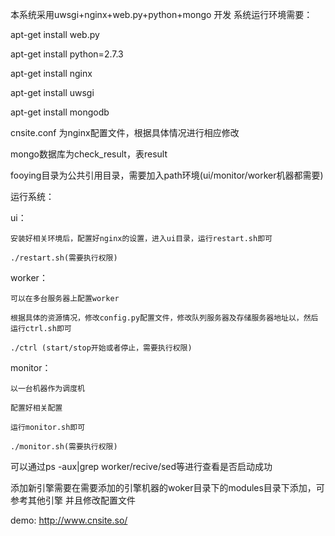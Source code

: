 ﻿本系统采用uwsgi+nginx+web.py+python+mongo
开发
系统运行环境需要：

apt-get install web.py

apt-get install python=2.7.3

apt-get install nginx

apt-get install uwsgi

apt-get install mongodb



cnsite.conf 为nginx配置文件，根据具体情况进行相应修改

mongo数据库为check_result，表result



fooying目录为公共引用目录，需要加入path环境(ui/monitor/worker机器都需要)



运行系统：

ui：
	
    安装好相关环境后，配置好nginx的设置，进入ui目录，运行restart.sh即可

    ./restart.sh(需要执行权限)


worker：
	
    可以在多台服务器上配置worker

    根据具体的资源情况，修改config.py配置文件，修改队列服务器及存储服务器地址以，然后运行ctrl.sh即可

    ./ctrl (start/stop开始或者停止，需要执行权限)


monitor：
	
    以一台机器作为调度机
	
    配置好相关配置
	
    运行monitor.sh即可
	
    ./monitor.sh(需要执行权限)
	


可以通过ps -aux|grep worker/recive/sed等进行查看是否启动成功


添加新引擎需要在需要添加的引擎机器的woker目录下的modules目录下添加，可参考其他引擎
并且修改配置文件

demo:
http://www.cnsite.so/
	